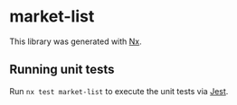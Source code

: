 # market-list

This library was generated with [Nx](https://nx.dev).

## Running unit tests

Run `nx test market-list` to execute the unit tests via [Jest](https://jestjs.io).

